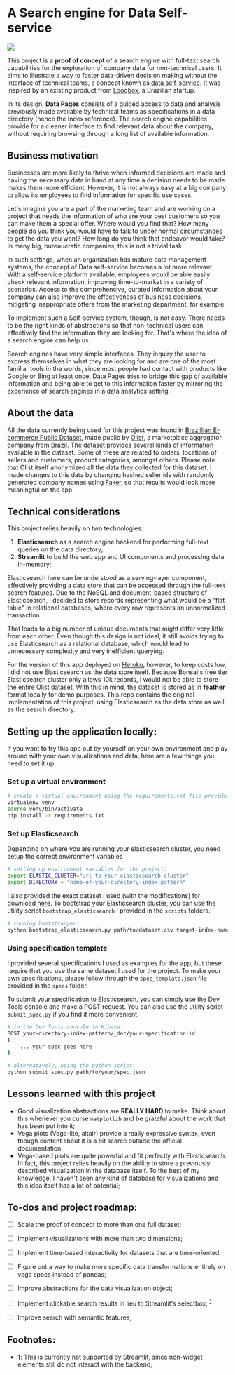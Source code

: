 # A Search engine for Data Self-service

![](streamlit_search_engine_demo_full.gif)

This project is a **proof of concept** of a search engine with full-text search capabilities for the exploration of company data for non-technical users. It aims to illustrate a way to foster data-driven decision making without the interface of technical teams, a concept known as [data self-service](https://devops.com/how-to-implement-a-data-self-service-program/). It was inspired by an existing product from [Looqbox](https://www.looqbox.com/), a Brazilian startup.

In its design, **Data Pages** consists of a guided access to data and analysis previously made available by technical teams as specifications in a data directory (hence the Index reference). The search engine capabilities provide for a cleaner interface to find relevant data about the company, without requiring browsing through a long list of available information.

## Business motivation

Businesses are more likely to thrive when informed decisions are made and having the necessary data in hand at any time a decision needs to be made makes them more efficient. However, it is not always easy at a big company to allow its employees to find information for specific use cases. 

Let's imagine you are a part of the marketing team and are working on a project that needs the information of who are your best customers so you can make them a special offer. Where would you find that? How many people do you think you would have to talk to under normal circumstances to get the data you want? How long do you think that endeavor would take? In many big, bureaucratic companies, this is not a trivial task.

In such settings, when an organization has mature data management systems, the concept of Data self-service becomes a lot more relevant. With a self-service platform available, employees would be able easily check relevant information, improving time-to-market in a variety of scenarios. Access to the comprehensive, curated information about your company can also improve the effectiveness of business decisions, mitigating inappropriate offers from the marketing department, for example.

To implement such a Self-service system, though, is not easy. There needs to be the right kinds of abstractions so that non-technical users can effectively find the information they are looking for. That's where the idea of a search engine can help us.

Search engines have very simple interfaces. They inquiry the user to express themselves in what they are looking for and are one of the most familiar tools in the words, since most people had contact with products like Google or Bing at least once. Data Pages tries to bridge this gap of available information and being able to get to this information faster by mirroring the experience of search engines in a data analytics setting. 

## About the data
All the data currently being used for this project was found in [Brazillian E-commerce Public Dataset](https://www.kaggle.com/olistbr/brazilian-ecommerce?select=olist_order_items_dataset.csv), made public by [Olist](https://olist.com/), a marketplace aggregator company from Brazil. The dataset provides several kinds of information available in the dataset. Some of these are related to orders, locations of sellers and customers, product categories, amongst others. Please note that Olist itself anonymized all the data they collected for this dataset. I made changes to this data by changing hashed seller ids with randomly generated company names using [Faker](https://github.com/joke2k/faker), so that results would look more meaningful on the app.

## Technical considerations

This project relies heavily on two technologies:

1. **Elasticsearch** as a search engine backend for performing full-text queries on the data directory;
2. **Streamlit** to build the web app and UI components and processing data in-memory;

Elasticsearch here can be understood as a serving-layer component, effectively providing a data store that can be accessed through the full-text search features. Due to the NoSQL and document-based structure of Elasticsearch, I decided to store records representing what would be a "flat table" in relational databases, where every row represents an unnormalized transaction.

That leads to a big number of unique documents that might differ very little from each other. Even though this design is not ideal, it still avoids trying to use Elasticsearch as a relational database, which would lead to unnecessary complexity and very inefficient querying.

For the version of this app deployed on [Heroku](https://datapages.herokuapp.com/), however, to keep costs low, I did not use Elasticsearch as the data store itself. Because Bonsai's free tier Elasticsearch cluster only allows 10k records, I would not be able to store the entire Olist dataset. With this in mind, the dataset is stored as in **feather** format locally for demo purposes. This repo contains the original implementation of this project, using Elasticsearch as the data store as well as the search directory.

## Setting up the application locally:
If you want to try this app out by yourself on your own environment and play around with your own visualizations and data, here are a few things you need to set it up:

### Set up a virtual environment
```bash
# create a virtual environment using the requirements.txt file provided
virtualenv venv
source venv/bin/activate
pip install -r requirements.txt
```

### Set up Elasticsearch
Depending on where you are running your elasticsearch cluster, you need setup the correct environment variables

```bash
# setting up environment variables for the project:
export ELASTIC_CLUSTER="url-to-your-elasticsearch-cluster" 
export DIRECTORY = "name-of-your-directory-index-pattern"
```

I also provided the exact dataset I used (with the modifications) for download [here](https://drive.google.com/file/d/1D3bp4oKOME98TrWa74_GDu_eyfGVSCPT/view?usp=sharing). To bootstrap your Elasticsearch cluster, you can use the utility script `bootstrap_elasticsearch` I provided in the `scripts` folders. 

```bash
# running bootstrapper:
python bootstrap_elasticsearch.py path/to/dataset.csv target-index-name
```

### Using specification template
I provided several specifications I used as examples for the app, but these require that you use the same dataset I used for the project. To make your own specifications, please follow through the `spec_template.json` file provided in the `specs` folder. 

To submit your specification to Elasticsearch, you can simply use the Dev Tools console and make a POST request. You can also use the utility script `submit_spec.py` if you find it more convenient.

```bash
# in the Dev Tools console in Kibana:
POST your-directory-index-pattern/_doc/your-specification-id
{
    ... your spec goes here
}

# alternatively, using the python script:
python submit_spec.py path/to/your/spec.json
```

## Lessons learned with this project

- Good visualization abstractions are **REALLY HARD** to make. Think about this whenever you curse `matplotlib` and be grateful about the work that has been put into it;
- Vega plots (Vega-lite, altair) provide a really expressive syntax, even though content about it is a bit scarce outside the official documentation;
- Vega-based plots are quite powerful and fit perfectly with Elasticsearch. In fact, this project relies heavily on the ability to store a previously described visualization in the database itself. To the best of my knowledge, I haven't seen any kind of database for visualizations and this idea itself has a lot of potential;

## To-dos and project roadmap:
- [ ] Scale the proof of concept to more than one full dataset;
- [ ] Implement visualizations with more than two dimensions;
- [ ] Implement time-based interactivity for datasets that are time-oriented;
- [ ] Figure out a way to make more specific data transformations entirely on vega specs instead of pandas;
- [ ] Improve abstractions for the data visualization object;
- [ ] Implement clickable search results in lieu to Streamlit's selectbox; <sup>[1](#clickable)</sup>
- [ ] Improve search with semantic features;


## Footnotes:
- <a name="clickable"><b>1</b></a>: This is currently not supported by Streamlit, since non-widget elements still do not interact with the backend;